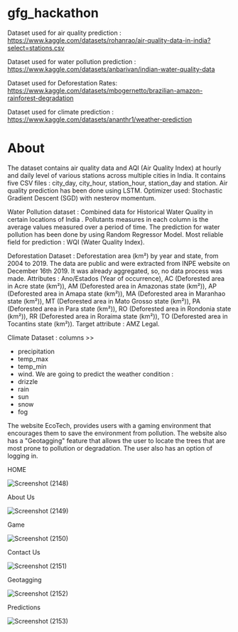# gfg_hackathon
Dataset used for air quality prediction : https://www.kaggle.com/datasets/rohanrao/air-quality-data-in-india?select=stations.csv

Dataset used for water pollution prediction : https://www.kaggle.com/datasets/anbarivan/indian-water-quality-data

Dataset used for Deforestation Rates: https://www.kaggle.com/datasets/mbogernetto/brazilian-amazon-rainforest-degradation

Dataset used for climate prediction : https://www.kaggle.com/datasets/ananthr1/weather-prediction
# About
The dataset contains air quality data and AQI (Air Quality Index) at hourly and daily level of various stations across multiple cities in India. It contains five CSV files : city_day, city_hour, station_hour, station_day and station.
Air quality prediction has been done using LSTM. Optimizer used: Stochastic Gradient Descent (SGD) with nesterov momentum.

Water Pollution dataset : Combined data for Historical Water Quality in certain locations of India . Pollutants measures in each column is the average values measured over a period of time. 
The prediction for water pollution has been done by using Random Regressor Model. Most reliable field for prediction : WQI (Water Quality Index).

Deforestation Dataset : Deforestation area (km²) by year and state, from 2004 to 2019. The data are public and were extracted from INPE website on December 16th 2019. It was already aggregated, so, no data process was made.
Attributes : Ano/Estados (Year of occurrence), AC (Deforested area in Acre state (km²)), AM (Deforested area in Amazonas state (km²)), AP (Deforested area in Amapa state (km²)), MA (Deforested area in Maranhao state (km²)), MT (Deforested area in Mato Grosso state (km²)), PA (Deforested area in Para state (km²)), RO (Deforested area in Rondonia state (km²)), RR (Deforested area in Roraima state (km²)), TO (Deforested area in Tocantins state (km²)).
Target attribute : AMZ Legal.

Climate Dataset :  columns >>
* precipitation
* temp_max
* temp_min
* wind. We are going to predict the weather condition :
* drizzle
* rain
* sun
* snow
* fog


The website EcoTech, provides users with a gaming environment that encourages them to save the environment from pollution. The website also has a "Geotagging" feature that allows the user to locate the trees that are most prone to pollution or degradation. The user also has an option of logging in. 

HOME

![Screenshot (2148)](https://github.com/nila-2003/gfg_hackathon/assets/93534905/6fc22dfa-987d-4d16-b307-44d5639e396e)


About Us

![Screenshot (2149)](https://github.com/nila-2003/gfg_hackathon/assets/93534905/73652805-1429-49e1-9c4a-346c9c49a5d4)

Game

![Screenshot (2150)](https://github.com/nila-2003/gfg_hackathon/assets/93534905/08c8daeb-4ece-4ec7-90d7-69aaee4bed89)

Contact Us

![Screenshot (2151)](https://github.com/nila-2003/gfg_hackathon/assets/93534905/585c8587-1a5d-4a64-9855-51a74dc289d5)

Geotagging

![Screenshot (2152)](https://github.com/nila-2003/gfg_hackathon/assets/93534905/9e709089-4969-4436-bb7e-cefc657be310)

Predictions

![Screenshot (2153)](https://github.com/nila-2003/gfg_hackathon/assets/93534905/04f7b22a-078a-4a11-99cc-91f34965c7a3)



